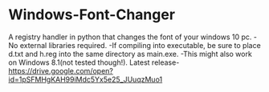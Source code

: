 # Windows-Font-Changer
A registry handler in python that changes the font of your windows 10 pc.
-No external libraries required.
-If compiling into executable, be sure to place d.txt and h.reg into the same directory as main.exe.
-This might also work on Windows 8.1(not tested though!).
Latest release-https://drive.google.com/open?id=1pSFMHgKAH99iMdc5Yx5e25_JUuqzMuo1
